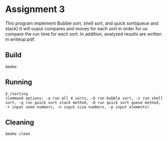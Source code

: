 # Assignment 3

This program implement Bubble sort, shell sort, and quick sort(queue and stack).It will ouput compares and moves for each sort in order for us compare the run time for each sort. In addition, analyzed results are written in writeup.pdf.

## Build
	$make

## Running
	$./sorting
	(Command options: -a run all 4 sorts, -b run bubble sort, -s run shell sort, -q run quick sort stack method, -Q run quick sort queue method, -r input seed numbers, -n input size numbers, -p input elements)

## Cleaning

	$make clean
